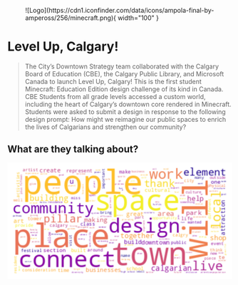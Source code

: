 <figure markdown>
![Logo](https://cdn1.iconfinder.com/data/icons/ampola-final-by-ampeross/256/minecraft.png){ width="100" }
</figure>

# Level Up, Calgary!

> The City’s Downtown Strategy team collaborated with the Calgary Board of Education (CBE), the Calgary Public Library, and Microsoft Canada to launch Level Up, Calgary! This is the first student Minecraft: Education Edition design challenge of its kind in Canada. CBE Students from all grade levels accessed a custom world, including the heart of Calgary’s downtown core rendered in Minecraft. Students were asked to submit a design in response to the following design prompt: How might we reimagine our public spaces to enrich the lives of Calgarians and strengthen our community?

## What are they talking about?

![Wordcloud](wordcloud.png)
